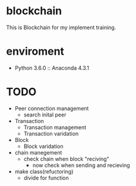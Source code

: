# blockchain
This is Blockchain for my implement training.

# enviroment
- Python 3.6.0 :: Anaconda 4.3.1

# TODO
- Peer connection management
    - search inital peer
- Transaction
    - Transaction management
    - Transaction varidation
- Block
    - Block varidation
- chain manegement
    - check chain when block "reciving"
        - now check when sending and recieving
- make class(refuctoring)
    - divide for function
